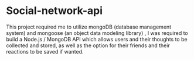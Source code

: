 # Social-network-api 
This project required me to utilize mongoDB (database management system) and mongoose (an object data modeling library) , I was required to build a Node.js / MongoDB API which allows users and their thoughts to be collected and stored, as well as the option for their friends and their reactions to be saved if wanted. 